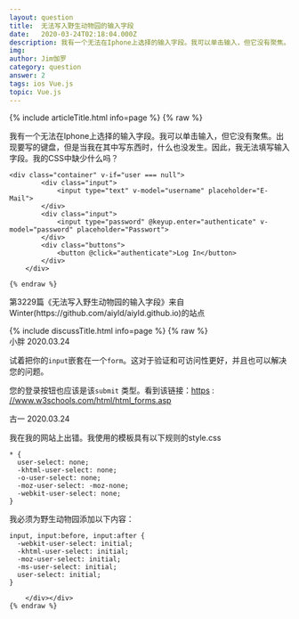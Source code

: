 ```yaml
---
layout: question
title:  无法写入野生动物园的输入字段
date:   2020-03-24T02:18:04.000Z
description: 我有一个无法在Iphone上选择的输入字段。我可以单击输入，但它没有聚焦。出现要写的键盘，但是当我在其中写东西时，什么也没发生。因此，我无法填写输入字段。...
img: 
author: Jim伽罗
category: question
answer: 2
tags: ios Vue.js
topic: Vue.js
---
```

<div class="article-root">
  <div class="article">
    {% include articleTitle.html info=page %}
    {% raw %}
    <div class="article-content"><p><font style="vertical-align: inherit;"><font style="vertical-align: inherit;">我有一个无法在Iphone上选择的输入字段。</font><font style="vertical-align: inherit;">我可以单击输入，但它没有聚焦。</font><font style="vertical-align: inherit;">出现要写的键盘，但是当我在其中写东西时，什么也没发生。</font><font style="vertical-align: inherit;">因此，我无法填写输入字段。</font><font style="vertical-align: inherit;">我的CSS中缺少什么吗？</font></font></p>

<pre><code>&lt;div class="container" v-if="user === null"&gt;<font></font>
        &lt;div class="input"&gt;<font></font>
            &lt;input type="text" v-model="username" placeholder="E-Mail"&gt;<font></font>
        &lt;/div&gt;<font></font>
        &lt;div class="input"&gt;<font></font>
            &lt;input type="password" @keyup.enter="authenticate" v-model="password" placeholder="Passwort"&gt;<font></font>
        &lt;/div&gt;<font></font>
        &lt;div class="buttons"&gt;<font></font>
            &lt;button @click="authenticate"&gt;Log In&lt;/button&gt;<font></font>
        &lt;/div&gt;<font></font>
    &lt;/div&gt;<font></font>
</code></pre></div>
    {% endraw %}
  </div>
  <p class="winter_mark">第3229篇《无法写入野生动物园的输入字段》来自Winter(https://github.com/aiyld/aiyld.github.io)的站点</p>
  <div class="discuss-wrapper">
    {% include discussTitle.html info=page %}
    {% raw %}
    <div class="discuss-item">
        <div class="discuss-parent">
          <div class="discuss-meta">
            <span class="discuss-user">小胖</span>
            <span class="discuss-time">2020.03.24</span>
          </div>
          <div class="discuss-comment"><p><font style="vertical-align: inherit;"><font style="vertical-align: inherit;">试着把你的</font></font><code>input</code><font style="vertical-align: inherit;"><font style="vertical-align: inherit;">嵌套在一个</font></font><code>form</code><font style="vertical-align: inherit;"><font style="vertical-align: inherit;">。</font><font style="vertical-align: inherit;">这对于验证和可访问性更好，并且也可以解决您的问题。</font></font></p>

<p><font style="vertical-align: inherit;"><font style="vertical-align: inherit;">您的登录按钮也应该是该</font></font><code>submit</code><font style="vertical-align: inherit;"><font style="vertical-align: inherit;">  类型。</font><font style="vertical-align: inherit;">看到该链接：</font><a href="https://www.w3schools.com/html/html_forms.asp" rel="nofollow noreferrer"><font style="vertical-align: inherit;">https</font></a><font style="vertical-align: inherit;"> :
 </font></font><a href="https://www.w3schools.com/html/html_forms.asp" rel="nofollow noreferrer"><font style="vertical-align: inherit;"><font style="vertical-align: inherit;">//www.w3schools.com/html/html_forms.asp</font></font></a></p></div>
        </div></div><div class="discuss-item">
        <div class="discuss-parent">
          <div class="discuss-meta">
            <span class="discuss-user">古一</span>
            <span class="discuss-time">2020.03.24</span>
          </div>
          <div class="discuss-comment"><p><font style="vertical-align: inherit;"><font style="vertical-align: inherit;">我在我的网站上出错。</font><font style="vertical-align: inherit;">我使用的模板具有以下规则的style.css</font></font></p>

<pre><code>* {<font></font>
  user-select: none;<font></font>
  -khtml-user-select: none;<font></font>
  -o-user-select: none;<font></font>
  -moz-user-select: -moz-none;<font></font>
  -webkit-user-select: none;<font></font>
}<font></font>
</code></pre>

<p><font style="vertical-align: inherit;"><font style="vertical-align: inherit;">我必须为野生动物园添加以下内容：</font></font></p>

<pre><code>input, input:before, input:after {<font></font>
  -webkit-user-select: initial;<font></font>
  -khtml-user-select: initial;<font></font>
  -moz-user-select: initial;<font></font>
  -ms-user-select: initial;<font></font>
  user-select: initial;<font></font>
}<font></font>
</code></pre></div>
        </div></div>
    {% endraw %}
  </div>
<div>
